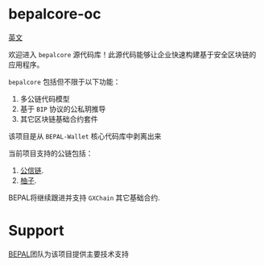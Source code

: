 # bepalcore-oc

[英文](README.md)

欢迎进入 `bepalcore` 源代码库！此源代码能够让企业快速构建基于安全区块链的应用程序。

`bepalcore` 包括但不限于以下功能：

1. 多公链代码模型
1. 基于 `BIP` 协议的公私玥推导
1. 其它区块链基础合约套件

该项目是从 `BEPAL-Wallet` 核心代码库中剥离出来

当前项目支持的公链包括：

1. [公信链](https://github.com/gxchain/gxb-core/).
1. [柚子](https://github.com/EOSIO/eos).

BEPAL将继续跟进并支持 `GXChain` 其它基础合约.

# Support

[BEPAL](https://www.bepal.pro/)团队为该项目提供主要技术支持